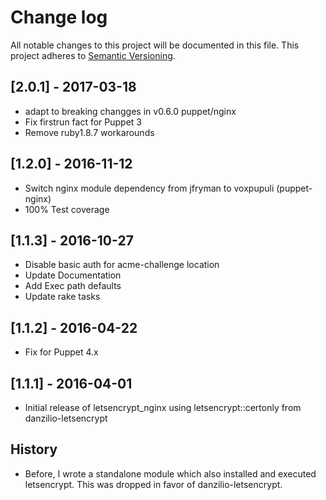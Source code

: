 # Change log
All notable changes to this project will be documented in this file. This project adheres to [Semantic Versioning](http://semver.org/).

## [2.0.1] - 2017-03-18
* adapt to breaking changges in v0.6.0 puppet/nginx
* Fix firstrun fact for Puppet 3
* Remove ruby1.8.7 workarounds

## [1.2.0] - 2016-11-12
* Switch nginx module dependency from jfryman to voxpupuli (puppet-nginx)
* 100% Test coverage

## [1.1.3] - 2016-10-27
* Disable basic auth for acme-challenge location
* Update Documentation
* Add Exec path defaults
* Update rake tasks

## [1.1.2] - 2016-04-22
* Fix for Puppet 4.x

## [1.1.1] - 2016-04-01
* Initial release of letsencrypt_nginx using letsencrypt::certonly from danzilio-letsencrypt

## History
* Before, I wrote a standalone module which also installed and executed letsencrypt. This was dropped in favor of danzilio-letsencrypt.
